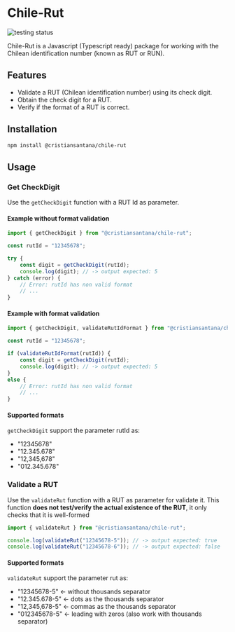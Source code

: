 # Chile-Rut
![testing status](https://github.com/cristiansantana/chile-rut/actions/workflows/ci.yml/badge.svg)

Chile-Rut is a Javascript (Typescript ready) package for working with the Chilean identification number (known as RUT or RUN).

## Features

- Validate a RUT (Chilean identification number) using its check digit.
- Obtain the check digit for a RUT.
- Verify if the format of a RUT is correct.

## Installation

```sh
npm install @cristiansantana/chile-rut
```

## Usage

### Get CheckDigit

Use the `getCheckDigit` function with a RUT Id as parameter.

#### Example without format validation
```js
import { getCheckDigit } from "@cristiansantana/chile-rut";

const rutId = "12345678";

try {
    const digit = getCheckDigit(rutId);
    console.log(digit); // -> output expected: 5
} catch (error) {
    // Error: rutId has non valid format
    // ...   
}
```

#### Example with format validation
```js
import { getCheckDigit, validateRutIdFormat } from "@cristiansantana/chile-rut";

const rutId = "12345678";

if (validateRutIdFormat(rutId)) {
    const digit = getCheckDigit(rutId);
    console.log(digit); // -> output expected: 5
}
else {
    // Error: rutId has non valid format
    // ...
}
```

#### Supported formats

`getCheckDigit` support the parameter rutId as:

- "12345678"
- "12.345.678"
- "12,345,678"
- "012.345.678"

### Validate a RUT

Use the `validateRut` function with a RUT as parameter for validate it. This function **does not test/verify the actual existence of the RUT**, it only checks that it is well-formed

```js
import { validateRut } from "@cristiansantana/chile-rut";

console.log(validateRut("12345678-5")); // -> output expected: true
console.log(validateRut("12345678-6")); // -> output expected: false
```

#### Supported formats

`validateRut` support the parameter rut as:

- "12345678-5" <- without thousands separator
- "12.345.678-5" <- dots as the thousands separator
- "12,345,678-5" <- commas as the thousands separator
- "012345678-5" <- leading with zeros (also work with thousands separator)
